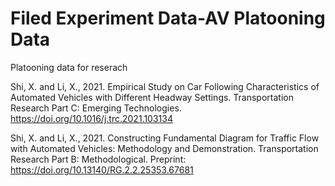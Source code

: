 # Filed Experiment Data-AV Platooning Data
Platooning data for reserach

Shi, X. and Li, X., 2021. Empirical Study on Car Following Characteristics of Automated Vehicles with Different Headway Settings. Transportation Research Part C: Emerging Technologies. https://doi.org/10.1016/j.trc.2021.103134

Shi, X. and Li, X., 2021. Constructing Fundamental Diagram for Traffic Flow with Automated Vehicles: Methodology and Demonstration. Transportation Research Part B: Methodological. Preprint: https://doi.org/10.13140/RG.2.2.25353.67681
